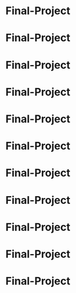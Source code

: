 # Final-Project
# Final-Project
# Final-Project
# Final-Project
# Final-Project
# Final-Project
# Final-Project
# Final-Project
# Final-Project
# Final-Project
# Final-Project
